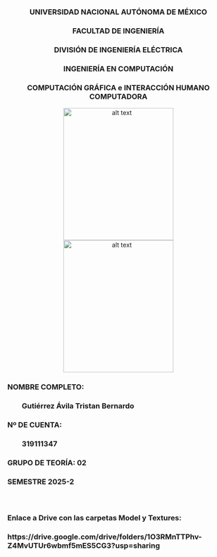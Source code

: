 <h3 align="center">UNIVERSIDAD NACIONAL AUTÓNOMA DE MÉXICO</h3>
<h3 align="center">FACULTAD DE INGENIERÍA</h3>
<h3 align="center">DIVISIÓN DE INGENIERÍA ELÉCTRICA</h3>
<h3 align="center">INGENIERÍA EN COMPUTACIÓN</h3>
<h3 align="center">COMPUTACIÓN GRÁFICA e INTERACCIÓN HUMANO COMPUTADORA</h3>
<p align="center">
  <img src="https://www.ingenieria.unam.mx/nuestra_facultad/images/institucionales/escudos/escudofi_color.jpg" width="250" height="300" hspace="50" alt="alt text"/>
  <img src="https://www.ingenieria.unam.mx/nuestra_facultad/images/institucionales/escudos/escudounam_color.jpg" width="250" height="300" hspace="50" alt="alt text"/>
</p>
<h3 align="left">NOMBRE COMPLETO: </h3>
<h3 align="left">&emsp;&emsp;Gutiérrez Ávila Tristan Bernardo </h3>

<h3 align="left">Nº DE CUENTA: </h3>
<h3 align="left">&emsp;&emsp;319111347 </h3>

<h3 align="left">GRUPO DE TEORÍA: 02 </h3>
<h3 align="left">SEMESTRE 2025-2 </h3>
<h3 align="left"></h3>
<h3 align="left"></h3>

<br>
<h3 align="left">Enlace a Drive con las carpetas Model y Textures:</h3>
<h3 align="left">https://drive.google.com/drive/folders/1O3RMnTTPhv-Z4MvUTUr6wbmf5mES5CG3?usp=sharing</h3>
